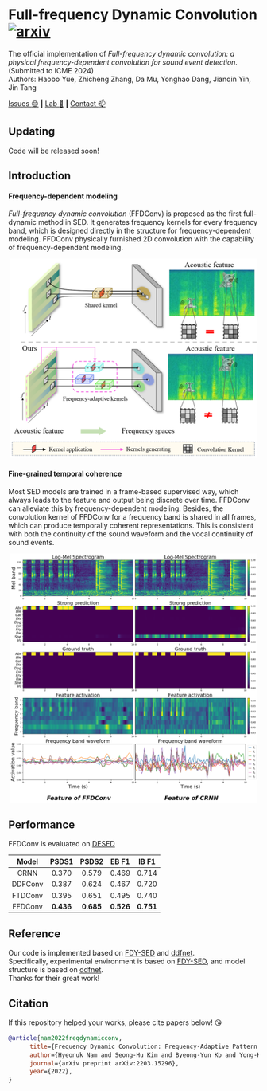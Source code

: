 # Full-frequency Dynamic Convolution [![arxiv](https://img.shields.io/badge/arXiv-Paper-<COLOR>.svg)](https://arxiv.org/abs/2203.15296)
The official implementation of *Full-frequency dynamic convolution: a physical frequency-dependent convolution for sound event detection.* (Submitted to ICME 2024)<br>Authors: Haobo Yue, Zhicheng Zhang, Da Mu, Yonghao Dang, Jianqin Yin, Jin Tang

[Issues :blush:](https://github.com/Harper812/FFDConv/issues) **|** [Lab :clap:](https://github.com/BUPT-COST-lab) **|** [Contact :mailbox:](hby@bupt.edu.cn)  

## Updating
Code will be released soon!

## Introduction
#### Frequency-dependent modeling
*Full-frequency dynamic convolution* (FFDConv) is proposed as the first full-dynamic method in SED. It generates frequency kernels for every frequency band, which is designed directly in the structure for frequency-dependent modeling. FFDConv physically furnished 2D convolution with the capability of frequency-dependent modeling.
<div align="center">
<img src="./figure/introduction.jpg" width="500" height="400">
</div>

#### Fine-grained temporal coherence
Most SED models are trained in a frame-based supervised way, which always leads to the feature and output being discrete over time. FFDConv can alleviate this by frequency-dependent modeling. Besides, the convolution kernel of FFDConv for a frequency band is shared in all frames, which can produce temporally coherent representations. This is consistent with both the continuity of the sound waveform and the vocal continuity of sound events.
<div align="center">
<img src="./figure/feature1.png" width="500" height="500">
</div>


## Performance
FFDConv is evaluated on [DESED](https://github.com/turpaultn/DESED)

Model                   | PSDS1          | PSDS2          | EB F1            | IB F1
:----------------------:|:--------------:|:--------------:|:----------------:|:-------------:
CRNN                    | 0.370          | 0.579          | 0.469            | 0.714
DDFConv                 | 0.387          | 0.624          | 0.467            | 0.720
FTDConv                 | 0.395          | 0.651          | 0.495            | 0.740
FFDConv                 | **0.436**      | **0.685**      | **0.526**        | **0.751**


## Reference
Our code is implemented based on [FDY-SED](https://github.com/frednam93/FDY-SED) and [ddfnet](https://github.com/theFoxofSky/ddfnet).<br>Specifically, experimental environment is based on [FDY-SED](https://github.com/frednam93/FDY-SED), and model structure is based on [ddfnet](https://github.com/theFoxofSky/ddfnet).<br>Thanks for their great work!


## Citation
If this repository helped your works, please cite papers below! :kissing_heart:
```bib
@article{nam2022freqdynamicconv,
      title={Frequency Dynamic Convolution: Frequency-Adaptive Pattern Recognition for Sound Event Detection}, 
      author={Hyeonuk Nam and Seong-Hu Kim and Byeong-Yun Ko and Yong-Hwa Park},
      journal={arXiv preprint arXiv:2203.15296},
      year={2022},
}
```